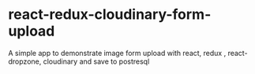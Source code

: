 # react-redux-cloudinary-form-upload
A simple app to demonstrate image form upload with react, redux , react-dropzone, cloudinary and save to postresql
